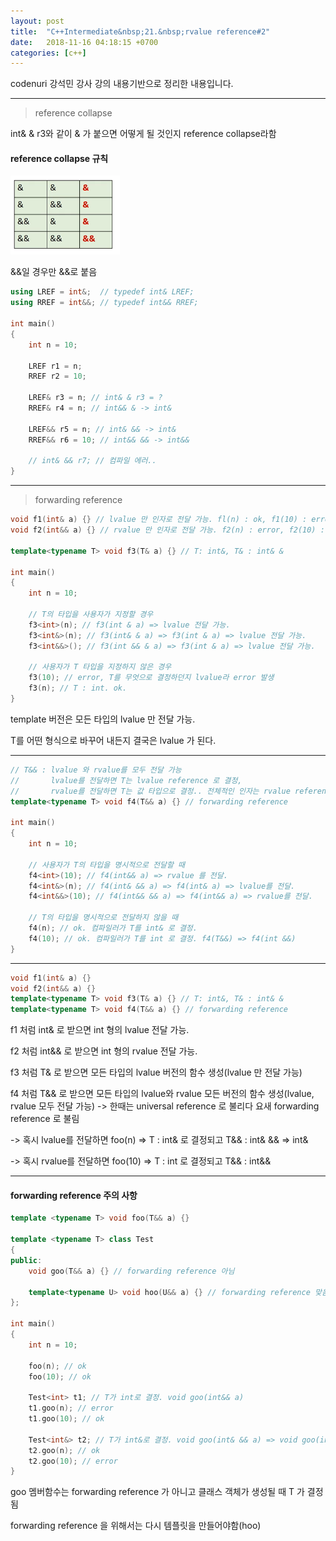 ```yaml
---
layout: post
title:  "C++Intermediate&nbsp;21.&nbsp;rvalue reference#2"
date:   2018-11-16 04:18:15 +0700
categories: [c++]
---
```


codenuri 강석민 강사 강의 내용기반으로 정리한 내용입니다.

---

> reference collapse

int& & r3와 같이 & 가 붙으면 어떻게 될 것인지 reference collapse라함

#### reference collapse 규칙

![Alt text](/static/img/C++Intermediate/21.1.PNG)

&&일 경우만 &&로 붙음

``` cpp
using LREF = int&;  // typedef int& LREF;
using RREF = int&&; // typedef int&& RREF;

int main()
{
    int n = 10;

    LREF r1 = n;
    RREF r2 = 10;
    
    LREF& r3 = n; // int& & r3 = ?
    RREF& r4 = n; // int&& & -> int&
    
    LREF&& r5 = n; // int& && -> int&
    RREF&& r6 = 10; // int&& && -> int&&

    // int& && r7; // 컴파일 에러..
}
```

---

> forwarding reference

``` cpp
void f1(int& a) {} // lvalue 만 인자로 전달 가능. fl(n) : ok, f1(10) : error
void f2(int&& a) {} // rvalue 만 인자로 전달 가능. f2(n) : error, f2(10) : ok

template<typename T> void f3(T& a) {} // T: int&, T& : int& &

int main()
{
    int n = 10;

    // T의 타입을 사용자가 지정할 경우
    f3<int>(n); // f3(int & a) => lvalue 전달 가능.
    f3<int&>(n); // f3(int& & a) => f3(int & a) => lvalue 전달 가능.
    f3<int&&>(); // f3(int && & a) => f3(int & a) => lvalue 전달 가능.

    // 사용자가 T 타입을 지정하지 않은 경우
    f3(10); // error, T를 무엇으로 결정하던지 lvalue라 error 발생
    f3(n); // T : int. ok.
}
```

template 버전은 모든 타입의 lvalue 만 전달 가능.

T를 어떤 형식으로 바꾸어 내든지 결국은 lvalue 가 된다.

---

``` cpp
// T&& : lvalue 와 rvalue를 모두 전달 가능
//       lvalue를 전달하면 T는 lvalue reference 로 결정, 
//       rvalue를 전달하면 T는 값 타입으로 결정.. 전체적인 인자는 rvalue reference 로 결정됨
template<typename T> void f4(T&& a) {} // forwarding reference

int main()
{
    int n = 10;

    // 사용자가 T의 타입을 명시적으로 전달할 때
    f4<int>(10); // f4(int&& a) => rvalue 를 전달.
    f4<int&>(n); // f4(int& && a) => f4(int& a) => lvalue를 전달.
    f4<int&&>(10); // f4(int&& && a) => f4(int&& a) => rvalue를 전달.

    // T의 타입을 명시적으로 전달하지 않을 때
    f4(n); // ok. 컴파일러가 T를 int& 로 결정.
    f4(10); // ok. 컴파일러가 T를 int 로 결정. f4(T&&) => f4(int &&)
}
```

---

``` cpp
void f1(int& a) {}
void f2(int&& a) {}
template<typename T> void f3(T& a) {} // T: int&, T& : int& &
template<typename T> void f4(T&& a) {} // forwarding reference
```

f1 처럼 int& 로 받으면 int 형의 lvalue 전달 가능.

f2 처럼 int&& 로 받으면 int 형의 rvalue 전달 가능.

f3 처럼 T& 로 받으면 모든 타입의 lvalue 버전의 함수 생성(lvalue 만 전달 가능)

f4 처럼 T&& 로 받으면 모든 타입의 lvalue와 rvalue 모든 버전의 함수 생성(lvalue, rvalue 모두 전달 가능) -> 한때는 universal reference 로 불리다 요새 forwarding reference 로 불림

-> 혹시 lvalue를 전달하면 foo(n) => T : int& 로 결정되고 T&& : int& && => int&

-> 혹시 rvalue를 전달하면 foo(10) => T : int 로 결정되고 T&& : int&&

---

#### forwarding reference 주의 사항

``` cpp
template <typename T> void foo(T&& a) {}

template <typename T> class Test
{
public:
    void goo(T&& a) {} // forwarding reference 아님

    template<typename U> void hoo(U&& a) {} // forwarding reference 맞음
};

int main()
{
    int n = 10;

    foo(n); // ok
    foo(10); // ok

    Test<int> t1; // T가 int로 결정. void goo(int&& a)
    t1.goo(n); // error
    t1.goo(10); // ok

    Test<int&> t2; // T가 int&로 결정. void goo(int& && a) => void goo(int&)
    t2.goo(n); // ok
    t2.goo(10); // error
}
```

goo 멤버함수는 forwarding reference 가 아니고 클래스 객체가 생성될 때 T 가 결정됨

forwarding reference 을 위해서는 다시 템플릿을 만들어야함(hoo)
